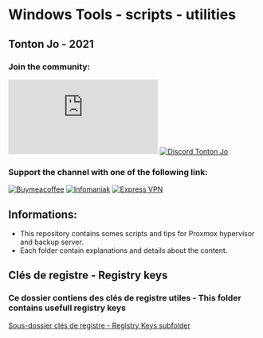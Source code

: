 # Windows Tools - scripts - utilities

## Tonton Jo - 2021  
### Join the community:
[![Youtube channel](https://github-readme-youtube-stats.herokuapp.com/subscribers/index.php?id=UCnED3K6K5FDUp-x_8rwpsZw&key=AIzaSyA3ivqywNPQz0xFZBHfPDKzh1jFH5qGD_g)](http://youtube.com/channel/UCnED3K6K5FDUp-x_8rwpsZw?sub_confirmation=1)
[![Discord Tonton Jo](https://badgen.net/discord/members/2NQskxZjfp?label=Discord%20Tonton%20Jo,%20&icon=discord)](https://discord.gg/2NQskxZjfp)
### Support the channel with one of the following link:
[![Buymeacoffee](https://badgen.net/badge/Buy%20me%20a%20Coffee/Link?icon=buymeacoffee)](https://www.buymeacoffee.com/tontonjo)
[![Infomaniak](https://badgen.net/badge/Infomaniak/Affiliated%20link?icon=K)](https://www.infomaniak.com/goto/fr/home?utm_term=6151f412daf35)
[![Express VPN](https://badgen.net/badge/Express%20VPN/Affiliated%20link?icon=K)](https://www.xvinlink.com/?a_fid=TontonJo)  
## Informations:  
- This repository contains somes scripts and tips for Proxmox hypervisor and backup server.  
- Each folder contain explanations and details about the content.

## Clés de registre - Registry keys
### Ce dossier contiens des clés de registre utiles - This folder contains usefull registry keys
[Sous-dossier clés de registre - Registry Keys subfolder](https://github.com/Tontonjo/windows/tree/main/registry_keys)
